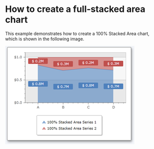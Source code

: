 # How to create a full-stacked area chart


<p>This example demonstrates how to create a 100% Stacked Area chart, which is shown in the following image.</p><p><img src="https://raw.githubusercontent.com/DevExpress-Examples/how-to-create-a-full-stacked-area-chart-e2799/10.2.4+/media/293ac7f4-110d-4012-8f02-04680f617d5b.png"></p>

<br/>


